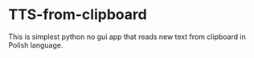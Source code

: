 # TTS-from-clipboard
This is simplest python no gui app that reads new text from clipboard in Polish language.

